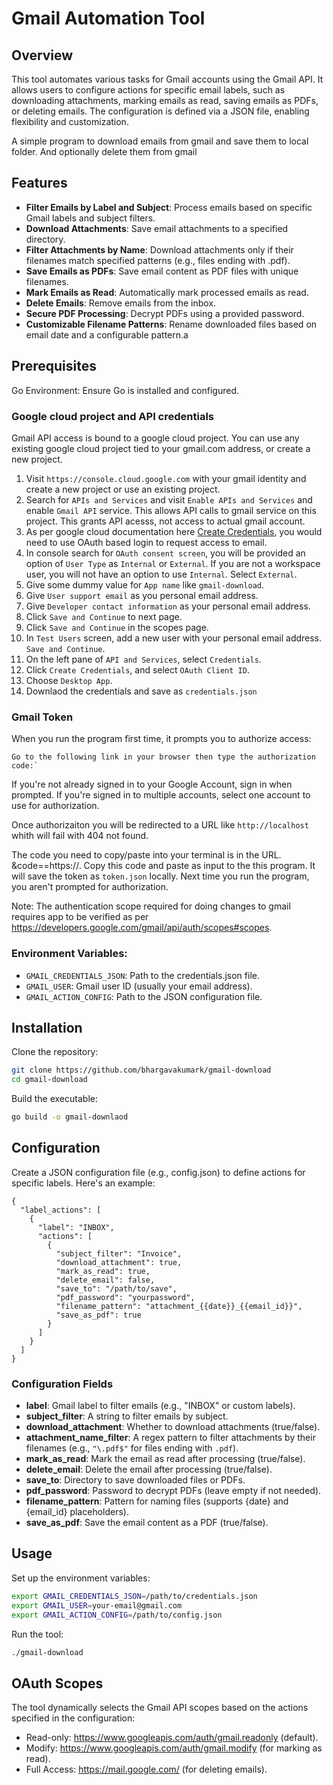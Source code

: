 # Gmail Automation Tool

## Overview

This tool automates various tasks for Gmail accounts using the Gmail API. It allows users to configure actions for specific email labels, such as downloading attachments, marking emails as read, saving emails as PDFs, or deleting emails. The configuration is defined via a JSON file, enabling flexibility and customization.

A simple program to download emails from gmail and save them to local folder. And optionally delete them from gmail

## Features

- **Filter Emails by Label and Subject**: Process emails based on specific Gmail labels and subject filters.
- **Download Attachments**: Save email attachments to a specified directory.
- **Filter Attachments by Name**: Download attachments only if their filenames match specified patterns (e.g., files ending with .pdf).
- **Save Emails as PDFs**: Save email content as PDF files with unique filenames.
- **Mark Emails as Read**: Automatically mark processed emails as read.
- **Delete Emails**: Remove emails from the inbox.
- **Secure PDF Processing**: Decrypt PDFs using a provided password.
- **Customizable Filename Patterns**: Rename downloaded files based on email date and a configurable pattern.a

## Prerequisites

Go Environment: Ensure Go is installed and configured.

### Google cloud project and API credentials

Gmail API access is bound to a google cloud project. You can use any existing google cloud project tied to your gmail.com address, or create a new project. 

1. Visit `https://console.cloud.google.com` with your gmail identity and create a new project or use an existing project.
2. Search for `APIs and Services` and visit `Enable APIs and Services` and enable `Gmail API` service. This allows API calls to gmail service on this project. This grants API acesss, not access to actual gmail account.
3. As per google cloud documentation here [Create Credentials](https://developers.google.com/workspace/guides/create-credentials#choose_the_access_credential_that_is_right_for_you), you would need to use OAuth based login to request access to email.
4. In console search for `OAuth consent screen`, you will be provided an option of `User Type` as `Internal` or `External`. If you are not a workspace user, you will not have an option to use `Internal`. Select `External`.
  1. Give some dummy value for `App name` like `gmail-download`.
  2. Give `User support email` as you personal email address.
  3. Give `Developer contact information` as your personal email address.
  4. Click `Save and Continue` to next page.
  5. Click `Save and Continue` in the scopes page.
  6. In `Test Users` screen, add a new user with your personal email address. `Save and Continue`.
5. On the left pane of `API and Services`, select `Credentials`.
  1. Click `Create Credentials`, and select `OAuth Client ID`.
  2. Choose `Desktop App`.
6. Downlaod the credentials and save as `credentials.json`


### Gmail Token

When you run the program first time, it prompts you to authorize access:

```
Go to the following link in your browser then type the authorization code:`
```

If you're not already signed in to your Google Account, sign in when prompted. If you're signed in to multiple accounts, select one account to use for authorization.

Once authorizaiton you will be redirected to a URL like `http://localhost` whith will fail with 404 not found.

The code you need to copy/paste into your terminal is in the URL. \&code=<long-code-is-here-copy-this>=https://. Copy this code and paste as input to the this program. It will save the token as `token.json` locally. Next time you run the program, you aren't prompted for authorization.

Note: The authentication scope required for doing changes to gmail requires app to be verified as per https://developers.google.com/gmail/api/auth/scopes#scopes.

### Environment Variables:

* `GMAIL_CREDENTIALS_JSON`: Path to the credentials.json file.
* `GMAIL_USER`: Gmail user ID (usually your email address).
* `GMAIL_ACTION_CONFIG`: Path to the JSON configuration file.

## Installation

Clone the repository:

```bash
git clone https://github.com/bhargavakumark/gmail-download
cd gmail-download
```

Build the executable:

```bash
go build -o gmail-downlaod
```

## Configuration

Create a JSON configuration file (e.g., config.json) to define actions for specific labels. Here's an example:

```
{
  "label_actions": [
    {
      "label": "INBOX",
      "actions": [
        {
          "subject_filter": "Invoice",
          "download_attachment": true,
          "mark_as_read": true,
          "delete_email": false,
          "save_to": "/path/to/save",
          "pdf_password": "yourpassword",
          "filename_pattern": "attachment_{{date}}_{{email_id}}",
          "save_as_pdf": true
        }
      ]
    }
  ]
}
```

### Configuration Fields

* **label**: Gmail label to filter emails (e.g., "INBOX" or custom labels).
* **subject_filter**: A string to filter emails by subject.
* **download_attachment**: Whether to download attachments (true/false).
* **attachment_name_filter**: A regex pattern to filter attachments by their filenames (e.g., `"\.pdf$"` for files ending with `.pdf`).
* **mark_as_read**: Mark the email as read after processing (true/false).
* **delete_email**: Delete the email after processing (true/false).
* **save_to**: Directory to save downloaded files or PDFs.
* **pdf_password**: Password to decrypt PDFs (leave empty if not needed).
* **filename_pattern**: Pattern for naming files (supports {date} and {email_id} placeholders).
* **save_as_pdf**: Save the email content as a PDF (true/false).

## Usage

Set up the environment variables:

```bash
export GMAIL_CREDENTIALS_JSON=/path/to/credentials.json
export GMAIL_USER=your-email@gmail.com
export GMAIL_ACTION_CONFIG=/path/to/config.json
```

Run the tool:

```bash
./gmail-download
```

## OAuth Scopes

The tool dynamically selects the Gmail API scopes based on the actions specified in the configuration:

* Read-only: https://www.googleapis.com/auth/gmail.readonly (default).
* Modify: https://www.googleapis.com/auth/gmail.modify (for marking as read).
* Full Access: https://mail.google.com/ (for deleting emails).

